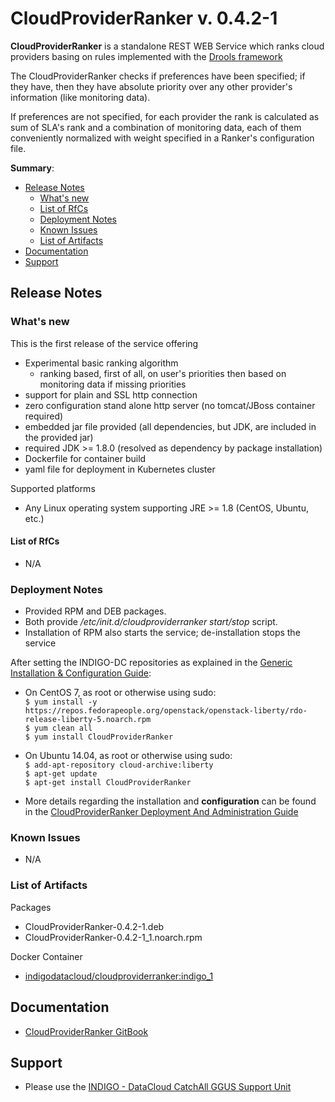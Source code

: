 # CloudProviderRanker v. 0.4.2-1

**CloudProviderRanker** is a standalone REST WEB Service which ranks cloud providers basing on rules implemented with the [Drools framework]( http://drools.org/)

The CloudProviderRanker checks if preferences have been specified; if they have, then they have absolute priority over any other provider's information (like monitoring data).

If preferences are not specified, for each provider the rank is calculated as sum of SLA's rank and a combination of monitoring data, each of them conveniently normalized with weight specified in a Ranker's configuration file.


**Summary**:
* [Release Notes](#id1)
  * [What's new](#id2)
  * [List of RfCs](#id3)
  * [Deployment Notes](#id4)
  * [Known Issues](#id5)
  * [List of Artifacts](#id7)
* [Documentation](#id6)
* [Support](#id8)


<a id="id1"></a>
## Release Notes

<a id="id2"></a>
### What's new

This is the first release of the service offering
* Experimental basic ranking algorithm
  * ranking based, first of all, on user's priorities then based on monitoring data if missing priorities
* support for plain and SSL http connection
* zero configuration stand alone http server (no tomcat/JBoss container required)
* embedded jar file provided (all dependencies, but JDK, are included in the provided jar)
* required JDK >= 1.8.0 (resolved as dependency by package installation)
* Dockerfile for container build
* yaml file for deployment in Kubernetes cluster

Supported platforms
* Any Linux operating system supporting JRE >= 1.8 (CentOS, Ubuntu, etc.)

<a id="id3"></a>
#### List of RfCs 
* N/A

<a id="id4"></a>
### Deployment Notes
* Provided RPM and DEB packages.
* Both provide */etc/init.d/cloudproviderranker start/stop* script. 
* Installation of RPM also starts the service; de-installation stops the service

After setting the INDIGO-DC repositories as explained in the [Generic Installation & Configuration Guide](generic_installation_and_configuration_guide_1.md):
* On CentOS 7, as root or otherwise using sudo:<br>
  ```$ yum install -y https://repos.fedorapeople.org/openstack/openstack-liberty/rdo-release-liberty-5.noarch.rpm```<br>
  ```$ yum clean all```<br>
  ```$ yum install CloudProviderRanker```<br>
* On Ubuntu 14.04, as root or otherwise using sudo:<br>
  ```$ add-apt-repository cloud-archive:liberty```<br>
  ```$ apt-get update```<br>
  ```$ apt-get install CloudProviderRanker```

* More details regarding the installation and **configuration** can be found in the [CloudProviderRanker Deployment And Administration Guide](https://indigo-dc.gitbooks.io/cloud-provider-ranker/content/chapter1.htmll)

<a id="id5"></a>
### Known Issues
* N/A

<a id="id7"></a>
### List of Artifacts
Packages
* CloudProviderRanker-0.4.2-1.deb
* CloudProviderRanker-0.4.2-1_1.noarch.rpm

Docker Container
* [indigodatacloud/cloudproviderranker:indigo_1](https://hub.docker.com/r/indigodatacloud/cloudproviderranker/)

<a id="id6"></a>
## Documentation

* [CloudProviderRanker GitBook](https://www.gitbook.com/book/indigo-dc/cloud-provider-ranker/details) 

<a id="id8"></a>
## Support

* Please use the [INDIGO - DataCloud CatchAll GGUS Support Unit](https://wiki.egi.eu/wiki/GGUS:INDIGO_DataCloud_Catch-all_FAQ)
